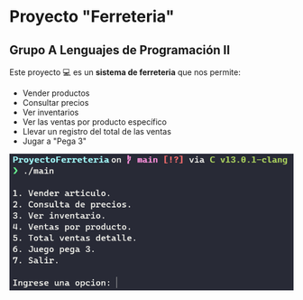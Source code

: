 # Proyecto "Ferreteria"

## Grupo A Lenguajes de Programación II

Este proyecto 💻 es un **sistema de ferreteria** que nos permite:

* Vender productos
* Consultar precios
* Ver inventarios
* Ver las ventas por producto específico
* Llevar un registro del total de las ventas
* Jugar a "Pega 3"

![Captura de pantalla del proyecto en ejecución](Imagenes/Captura%20de%20pantalla.png)
